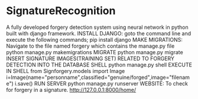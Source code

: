 # SignatureRecognition
A fully developed forgery detection system using neural network in python built with django framework.
INSTALL DJANGO: goto the command line and execute the following commands;
      pip install django
MAKE MIGRATIONS: Navigate to the file named forgery which contains the manage.py file
      python manage.py makemigrations
MIGRATE
      python manage.py migrate
INSERT SIGNATURE IMAGES(TRAINING SET) RELATED TO FORGERY DETECTION INTO THE DATABASE
      SHELL
          python manage.py shell
      EXECUTE IN SHELL
          from Signforgery.models import Image
          i=Image(name="personname",classified="genuine/forged",image="filename")
          i.save()
RUN SERVER
      python manage.py runserver
WEBSITE: To check for forgery in a signature.
      http://127.0.0.1:8000/home/
      
